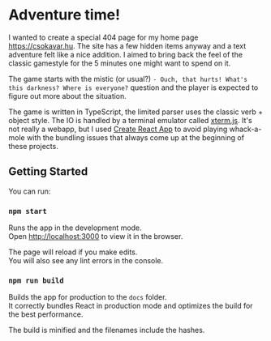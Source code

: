 # Adventure time!
I wanted to create a special 404 page for my home page https://csokavar.hu. The site has a few hidden items anyway and a text adventure
felt like a nice addition. I aimed to bring back the feel of the classic gamestyle for the 5 minutes one might want to spend on it.

The game starts with the mistic (or usual?) `- Ouch, that hurts! What's this darkness? Where is everyone?` question and the player is expected to figure out more about the situation.

The game is written in TypeScript, the limited parser uses the classic verb + object style. The IO is handled by a terminal emulator called [xterm.js](https://xtermjs.org/). It's not really a webapp, but I used [Create React App](https://github.com/facebook/create-react-app) to avoid playing whack-a-mole with the bundling issues that always come up at the beginning of these projects.

## Getting Started
You can run:

### `npm start`

Runs the app in the development mode.\
Open [http://localhost:3000](http://localhost:3000) to view it in the browser.

The page will reload if you make edits.\
You will also see any lint errors in the console.

### `npm run build`

Builds the app for production to the `docs` folder.\
It correctly bundles React in production mode and optimizes the build for the best performance.

The build is minified and the filenames include the hashes.

